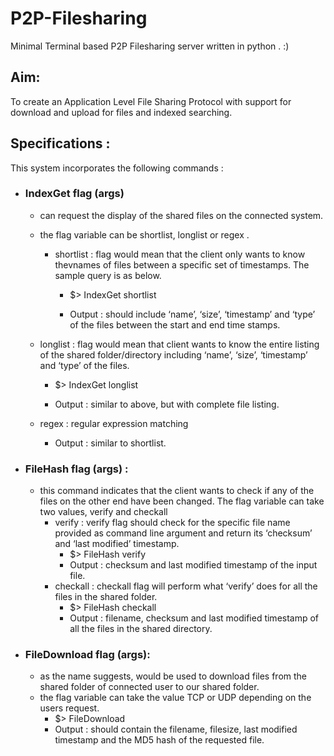 # P2P-Filesharing

Minimal Terminal based P2P Filesharing server written in python . :)

## Aim:

To create an Application Level File Sharing Protocol with support for download and
upload for files and indexed searching.
## Specifications :
  This system incorporates the following commands :
  - ### IndexGet flag (args)
 
    -  can request the display of the shared files on the connected system.
  
    - the flag variable can be shortlist, longlist or regex .
  
      - shortlist :
      flag would mean that the client only wants to know thevnames of files between a specific set of timestamps. The sample query
      is as below.

        - $> IndexGet shortlist <start time stamp> <end time stamp>

        - Output : should include ‘name’, ‘size’, ‘timestamp’ and ‘type’ of the files between the start and end time stamps.

     - longlist : flag would mean that client wants to know the entire listing of the shared folder/directory including ‘name’, ‘size’, ‘timestamp’ and ‘type’ of the files.

        - $> IndexGet longlist  

        - Output : similar to above, but with complete file listing.

      - regex : regular expression matching
        - Output : similar to shortlist.
- ### FileHash flag (args) :
  - this command indicates that the client wants to check if any of the files on the other end have been changed. The flag variable can take two values, verify and checkall
      - verify : verify flag should check for the specific file name provided as command line argument and return its ‘checksum’ and ‘last modified’ timestamp.
        - $> FileHash verify <filename>
        - Output : checksum and last modified timestamp of the input file.
    - checkall : checkall flag will perform what ‘verify’ does for all the files in the shared folder.
        - $> FileHash checkall
        - Output : filename, checksum and last modified timestamp of all the files in the shared directory.
- ### FileDownload flag (args):
  - as the name suggests, would be used to download files from the shared folder of connected user to our shared folder.
  - the flag variable can take the value TCP or UDP depending on the users request. 
    - $> FileDownload <filename>
    - Output : should contain the filename, filesize, last modified timestamp
    and the MD5 hash of the requested file.
